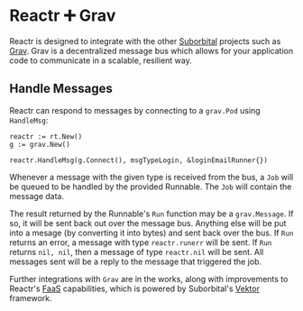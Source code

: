 # Reactr ➕ Grav

Reactr is designed to integrate with the other [Suborbital](https://suborbital.dev) projects such as [Grav](https://github.com/suborbital/grav). Grav is a decentralized message bus which allows for your application code to communicate in a scalable, resilient way.

## Handle Messages
Reactr can respond to messages by connecting to a `grav.Pod` using `HandleMsg`:
```golang
reactr := rt.New()
g := grav.New()

reactr.HandleMsg(g.Connect(), msgTypeLogin, &loginEmailRunner{})
```
Whenever a message with the given type is received from the bus, a `Job` will be queued to be handled by the provided Runnable. The `Job` will contain the message data.

The result returned by the Runnable's `Run` function may be a `grav.Message`. If so, it will be sent back out over the message bus. Anything else will be put into a mesage (by converting it into bytes) and sent back over the bus. If `Run` returns an error, a message with type `reactr.runerr` will be sent. If `Run` returns `nil, nil`, then a message of type `reactr.nil` will be sent. All messages sent will be a reply to the message that triggered the job.

Further integrations with `Grav` are in the works, along with improvements to Reactr's [FaaS](./faas.md) capabilities, which is powered by Suborbital's [Vektor](https://github.com/suborbital/vektor) framework. 